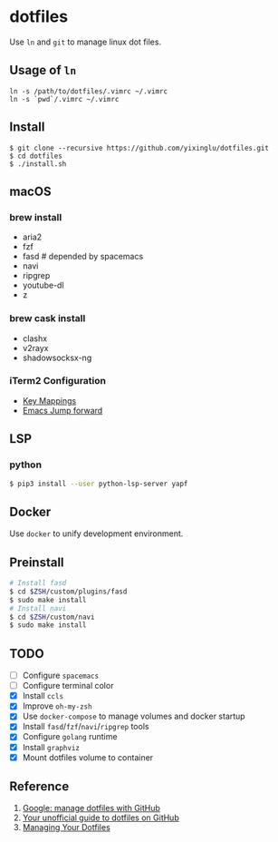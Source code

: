 dotfiles
========

Use `ln` and `git` to manage linux dot files.

Usage of `ln`
-------------

    ln -s /path/to/dotfiles/.vimrc ~/.vimrc
    ln -s `pwd`/.vimrc ~/.vimrc

Install
-------

    $ git clone --recursive https://github.com/yixinglu/dotfiles.git
    $ cd dotfiles
    $ ./install.sh

macOS
-----

### brew install

* aria2
* fzf
* fasd # depended by spacemacs
* navi
* ripgrep
* youtube-dl
* z

### brew cask install

* clashx
* v2rayx
* shadowsocksx-ng

### iTerm2 Configuration

- [Key Mappings](https://apple.stackexchange.com/a/204802/472025)
- [Emacs Jump forward](https://emacs-china.org/t/spacemacs-c-i-evil-jump-forwar/19703/12)

LSP
---

### python

```bash
$ pip3 install --user python-lsp-server yapf
```

Docker
------

Use `docker` to unify development environment.

Preinstall
----------

```bash
# Install fasd
$ cd $ZSH/custom/plugins/fasd
$ sudo make install
# Install navi
$ cd $ZSH/custom/navi
$ sudo make install
```

TODO
----

- [ ] Configure `spacemacs`
- [ ] Configure terminal color
- [X] Install `ccls`
- [X] Improve `oh-my-zsh`
- [X] Use `docker-compose` to manage volumes and docker startup
- [X] Install `fasd`/`fzf`/`navi`/`ripgrep` tools
- [X] Configure `golang` runtime
- [X] Install `graphviz`
- [X] Mount dotfiles volume to container

Reference
---------

1. [Google: manage dotfiles with GitHub](https://www.google.com/#q=manage+dotfiles+with+GitHub)
2. [Your unofficial guide to dotfiles on GitHub](https://dotfiles.github.io/)
3. [Managing Your Dotfiles](http://www.anishathalye.com/2014/08/03/managing-your-dotfiles/)
